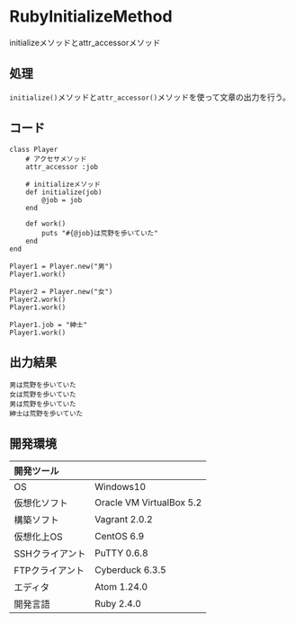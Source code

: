 # RubyInitializeMethod
initializeメソッドとattr_accessorメソッド

## 処理
`initialize()`メソッドと`attr_accessor()`メソッドを使って文章の出力を行う。

## コード
```
class Player
    # アクセサメソッド
    attr_accessor :job

    # initializeメソッド
    def initialize(job)
        @job = job
    end

    def work()
        puts "#{@job}は荒野を歩いていた"
    end
end

Player1 = Player.new("男")
Player1.work()

Player2 = Player.new("女")
Player2.work()
Player1.work()

Player1.job = "紳士"
Player1.work()
```

## 出力結果  
```
男は荒野を歩いていた
女は荒野を歩いていた
男は荒野を歩いていた
紳士は荒野を歩いていた
```
  
## 開発環境
| 開発ツール |  |
|:-|:-|
| OS | Windows10 |
| 仮想化ソフト | Oracle VM VirtualBox 5.2 |
| 構築ソフト | Vagrant 2.0.2 |
| 仮想化上OS | CentOS 6.9 |
| SSHクライアント | PuTTY 0.6.8 |
| FTPクライアント | Cyberduck 6.3.5 |
| エディタ | Atom 1.24.0 |
| 開発言語 | Ruby 2.4.0 |
